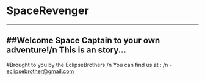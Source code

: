 # SpaceRevenger
----------------

##Welcome Space Captain to your own adventure!/n
  This is an story...
----------------

#Brought to you by the EclipseBrothers /n
  You can find us at : /n
          - eclipsebrother@gmail.com

